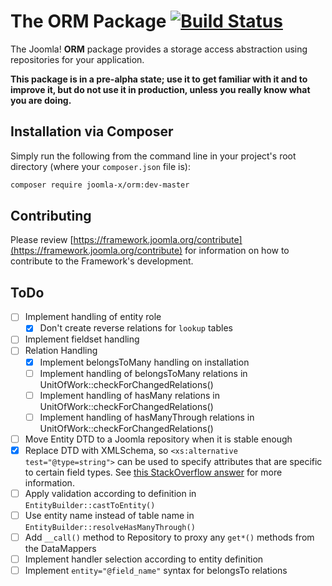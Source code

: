 # The ORM Package [![Build Status](https://travis-ci.org/joomla-x/orm.png?branch=master)](https://travis-ci.org/joomla-x/orm)

The Joomla! **ORM** package provides a storage access abstraction using repositories for your application.

**This package is in a pre-alpha state; use it to get familiar with it and to improve it, but do not use it in production, unless you really know what you are doing.**

## Installation via Composer

Simply run the following from the command line in your project's root directory (where your `composer.json` file is):

```sh
composer require joomla-x/orm:dev-master
```
## Contributing

Please review [https://framework.joomla.org/contribute](https://framework.joomla.org/contribute) for information
on how to contribute to the Framework's development.

## ToDo

- [ ] Implement handling of entity role
    - [x] Don't create reverse relations for `lookup` tables
- [ ] Implement fieldset handling
- [ ] Relation Handling
    - [x] Implement belongsToMany handling on installation
    - [ ] Implement handling of belongsToMany relations in UnitOfWork::checkForChangedRelations()
    - [ ] Implement handling of hasMany relations in UnitOfWork::checkForChangedRelations()
    - [ ] Implement handling of hasManyThrough relations in UnitOfWork::checkForChangedRelations()
- [ ] Move Entity DTD to a Joomla repository when it is stable enough
- [x] Replace DTD with XMLSchema, so `<xs:alternative test="@type=string">` can be used to specify attributes
      that are specific to certain field types. See [this StackOverflow answer](https://stackoverflow.com/questions/27878402/how-to-make-type-depend-on-attribute-value-using-conditional-type-assignment#answer-27880329) for more information.
- [ ] Apply validation according to definition in `EntityBuilder::castToEntity()`
- [ ] Use entity name instead of table name in `EntityBuilder::resolveHasManyThrough()`
- [ ] Add `__call()` method to Repository to proxy any `get*()` methods from the DataMappers
- [ ] Implement handler selection according to entity definition
- [ ] Implement `entity="@field_name"` syntax for belongsTo relations
